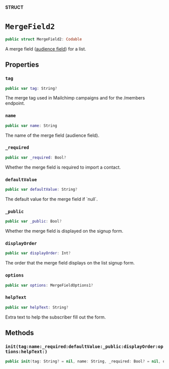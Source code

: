 **STRUCT**

# `MergeField2`

```swift
public struct MergeField2: Codable
```

A merge field ([audience field](https://mailchimp.com/help/getting-started-with-merge-tags/)) for a list.

## Properties
### `tag`

```swift
public var tag: String?
```

The merge tag used in Mailchimp campaigns and for the /members endpoint.

### `name`

```swift
public var name: String
```

The name of the merge field (audience field).

### `_required`

```swift
public var _required: Bool?
```

Whether the merge field is required to import a contact.

### `defaultValue`

```swift
public var defaultValue: String?
```

The default value for the merge field if &#x60;null&#x60;.

### `_public`

```swift
public var _public: Bool?
```

Whether the merge field is displayed on the signup form.

### `displayOrder`

```swift
public var displayOrder: Int?
```

The order that the merge field displays on the list signup form.

### `options`

```swift
public var options: MergeFieldOptions1?
```

### `helpText`

```swift
public var helpText: String?
```

Extra text to help the subscriber fill out the form.

## Methods
### `init(tag:name:_required:defaultValue:_public:displayOrder:options:helpText:)`

```swift
public init(tag: String? = nil, name: String, _required: Bool? = nil, defaultValue: String? = nil, _public: Bool? = nil, displayOrder: Int? = nil, options: MergeFieldOptions1? = nil, helpText: String? = nil)
```
